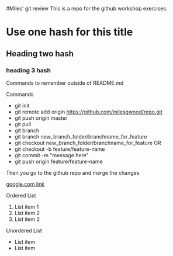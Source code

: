 #Miles' git review
This is a repo for the github workshop exercises.
# Use one hash for this title
## Heading two hash
### heading 3 hash

Commands to remember outside of README.md

Commands
 - git init
 - git remote add origin https://github.com/milesgwood/repo.git
 - git push origin master
 - git pull
 - git branch
 - git branch new_branch_folder/branchname_for_feature
 - git checkout new_branch_folder/branchname_for_feature
OR 
 - git checkout -b feature/feature-name
 - git commit -m "message here"
 - git push origin feature/feature-name

Then you go to the github repo and merge the changes

[google.com link](https://www.google.com)

Ordered List
1. List item 1
2. List item 2
3. List item 2

Unordered List
- List item
- List item

